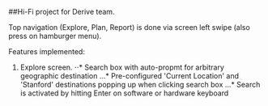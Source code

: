##Hi-Fi project for Derive team.

Top navigation (Explore, Plan, Report) is done via screen left swipe (also press on hamburger menu).

Features implemented:

1. Explore screen.
⋅⋅* Search box with auto-propmt for arbitrary geographic destination
...* Pre-configured 'Current Location' and 'Stanford' destinations popping up when clicking search box
...* Search is activated by hitting Enter on software or hardware keyboard
